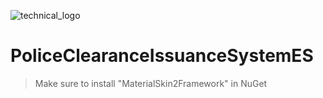 ![technical_logo](https://github.com/prince0010/PoliceClearanceIssuanceSystemES/assets/97717613/c17d89b6-5590-4a80-8fbc-b99d8519bfbf)

# PoliceClearanceIssuanceSystemES

> Make sure to install "MaterialSkin2Framework" in NuGet  

